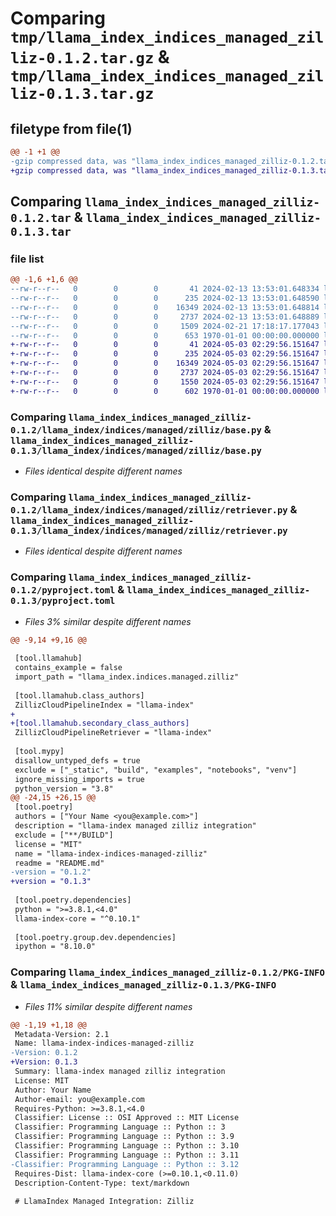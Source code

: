 # Comparing `tmp/llama_index_indices_managed_zilliz-0.1.2.tar.gz` & `tmp/llama_index_indices_managed_zilliz-0.1.3.tar.gz`

## filetype from file(1)

```diff
@@ -1 +1 @@
-gzip compressed data, was "llama_index_indices_managed_zilliz-0.1.2.tar", max compression
+gzip compressed data, was "llama_index_indices_managed_zilliz-0.1.3.tar", max compression
```

## Comparing `llama_index_indices_managed_zilliz-0.1.2.tar` & `llama_index_indices_managed_zilliz-0.1.3.tar`

### file list

```diff
@@ -1,6 +1,6 @@
--rw-r--r--   0        0        0       41 2024-02-13 13:53:01.648334 llama_index_indices_managed_zilliz-0.1.2/README.md
--rw-r--r--   0        0        0      235 2024-02-13 13:53:01.648590 llama_index_indices_managed_zilliz-0.1.2/llama_index/indices/managed/zilliz/__init__.py
--rw-r--r--   0        0        0    16349 2024-02-13 13:53:01.648814 llama_index_indices_managed_zilliz-0.1.2/llama_index/indices/managed/zilliz/base.py
--rw-r--r--   0        0        0     2737 2024-02-13 13:53:01.648889 llama_index_indices_managed_zilliz-0.1.2/llama_index/indices/managed/zilliz/retriever.py
--rw-r--r--   0        0        0     1509 2024-02-21 17:18:17.177043 llama_index_indices_managed_zilliz-0.1.2/pyproject.toml
--rw-r--r--   0        0        0      653 1970-01-01 00:00:00.000000 llama_index_indices_managed_zilliz-0.1.2/PKG-INFO
+-rw-r--r--   0        0        0       41 2024-05-03 02:29:56.151647 llama_index_indices_managed_zilliz-0.1.3/README.md
+-rw-r--r--   0        0        0      235 2024-05-03 02:29:56.151647 llama_index_indices_managed_zilliz-0.1.3/llama_index/indices/managed/zilliz/__init__.py
+-rw-r--r--   0        0        0    16349 2024-05-03 02:29:56.151647 llama_index_indices_managed_zilliz-0.1.3/llama_index/indices/managed/zilliz/base.py
+-rw-r--r--   0        0        0     2737 2024-05-03 02:29:56.151647 llama_index_indices_managed_zilliz-0.1.3/llama_index/indices/managed/zilliz/retriever.py
+-rw-r--r--   0        0        0     1550 2024-05-03 02:29:56.151647 llama_index_indices_managed_zilliz-0.1.3/pyproject.toml
+-rw-r--r--   0        0        0      602 1970-01-01 00:00:00.000000 llama_index_indices_managed_zilliz-0.1.3/PKG-INFO
```

### Comparing `llama_index_indices_managed_zilliz-0.1.2/llama_index/indices/managed/zilliz/base.py` & `llama_index_indices_managed_zilliz-0.1.3/llama_index/indices/managed/zilliz/base.py`

 * *Files identical despite different names*

### Comparing `llama_index_indices_managed_zilliz-0.1.2/llama_index/indices/managed/zilliz/retriever.py` & `llama_index_indices_managed_zilliz-0.1.3/llama_index/indices/managed/zilliz/retriever.py`

 * *Files identical despite different names*

### Comparing `llama_index_indices_managed_zilliz-0.1.2/pyproject.toml` & `llama_index_indices_managed_zilliz-0.1.3/pyproject.toml`

 * *Files 3% similar despite different names*

```diff
@@ -9,14 +9,16 @@
 
 [tool.llamahub]
 contains_example = false
 import_path = "llama_index.indices.managed.zilliz"
 
 [tool.llamahub.class_authors]
 ZillizCloudPipelineIndex = "llama-index"
+
+[tool.llamahub.secondary_class_authors]
 ZillizCloudPipelineRetriever = "llama-index"
 
 [tool.mypy]
 disallow_untyped_defs = true
 exclude = ["_static", "build", "examples", "notebooks", "venv"]
 ignore_missing_imports = true
 python_version = "3.8"
@@ -24,15 +26,15 @@
 [tool.poetry]
 authors = ["Your Name <you@example.com>"]
 description = "llama-index managed zilliz integration"
 exclude = ["**/BUILD"]
 license = "MIT"
 name = "llama-index-indices-managed-zilliz"
 readme = "README.md"
-version = "0.1.2"
+version = "0.1.3"
 
 [tool.poetry.dependencies]
 python = ">=3.8.1,<4.0"
 llama-index-core = "^0.10.1"
 
 [tool.poetry.group.dev.dependencies]
 ipython = "8.10.0"
```

### Comparing `llama_index_indices_managed_zilliz-0.1.2/PKG-INFO` & `llama_index_indices_managed_zilliz-0.1.3/PKG-INFO`

 * *Files 11% similar despite different names*

```diff
@@ -1,19 +1,18 @@
 Metadata-Version: 2.1
 Name: llama-index-indices-managed-zilliz
-Version: 0.1.2
+Version: 0.1.3
 Summary: llama-index managed zilliz integration
 License: MIT
 Author: Your Name
 Author-email: you@example.com
 Requires-Python: >=3.8.1,<4.0
 Classifier: License :: OSI Approved :: MIT License
 Classifier: Programming Language :: Python :: 3
 Classifier: Programming Language :: Python :: 3.9
 Classifier: Programming Language :: Python :: 3.10
 Classifier: Programming Language :: Python :: 3.11
-Classifier: Programming Language :: Python :: 3.12
 Requires-Dist: llama-index-core (>=0.10.1,<0.11.0)
 Description-Content-Type: text/markdown
 
 # LlamaIndex Managed Integration: Zilliz
```

